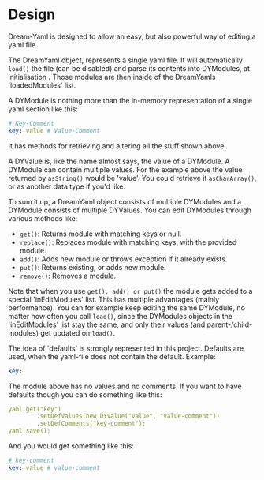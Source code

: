 # Design
Dream-Yaml is designed to allow an easy, but also powerful way of editing a yaml file.

The DreamYaml object, represents a single yaml file. It will automatically
`load()` the file (can be disabled) and parse its contents into DYModules, at initialisation .
Those modules are then inside of the DreamYamls 'loadedModules' list.

A DYModule is nothing more than the in-memory representation of a single yaml section like this:
```yaml
# Key-Comment
key: value # Value-Comment
```
It has methods for retrieving and altering all the stuff shown above.

A DYValue is, like the name almost says, the value of a DYModule.
A DYModule can contain multiple values.
For the example above the value returned by `asString()` would be 'value'.
You could retrieve it `asCharArray()`, or as another data type if you'd like.

To sum it up, a DreamYaml object consists of multiple DYModules and a DYModule consists of multiple DYValues.
You can edit DYModules through various methods like:
 - `get()`: Returns module with matching keys or null.
 - `replace()`: Replaces module with matching keys, with the provided module.
 - `add()`: Adds new module or throws exception if it already exists.
 - `put()`: Returns existing, or adds new module.
 - `remove()`: Removes a module.

Note that when you use `get(), add() or put()` the module gets added to a special 'inEditModules' list.
This has multiple advantages (mainly performance).
You can for example keep editing the same DYModule, no matter how often you call `load()`,
since the DYModules objects in the 'inEditModules' list stay the same, and only their values (and parent-/child-modules) get updated on `load()`.

The idea of 'defaults' is strongly represented in this project. 
Defaults are used, when the yaml-file does not contain the default.
Example:
```yaml
key: 
```
The module above has no values and no comments. If you want to have defaults though you can do something like this:
```yaml
yaml.get("key")
        .setDefValues(new DYValue("value", "value-comment"))
        .setDefComments("key-comment");
yaml.save();
```
And you would get something like this:
```yaml
# key-comment
key: value # value-comment
```
